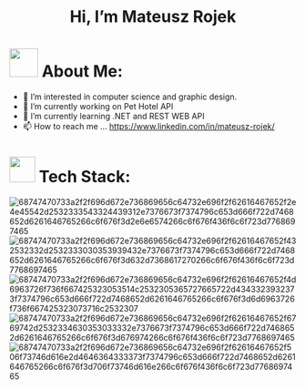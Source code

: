 #  <p align="center">Hi, I’m Mateusz Rojek</p>

# <img src="https://github.com/user-attachments/assets/c8f98412-3528-47f9-a2cd-7b09362e4c18" height="50" /> About Me:
- 👀 I’m interested in computer science and graphic design.
- 🔭 I’m currently working on Pet Hotel API
- 🌱 I’m currently learning .NET and REST WEB API
- 📫 How to reach me ... https://www.linkedin.com/in/mateusz-rojek/

# <img src="https://github.com/user-attachments/assets/f374f33e-9055-4619-913d-3769211f038e" height="45" /> Tech Stack:
![68747470733a2f2f696d672e736869656c64732e696f2f62616467652f2e4e45542d2532333543324439312e7376673f7374796c653d666f722d7468652d6261646765266c6f676f3d2e6e6574266c6f676f436f6c6f723d7768697465](https://github.com/user-attachments/assets/52eba2e8-b62b-461e-85a8-0f07acba3202)
![68747470733a2f2f696d672e736869656c64732e696f2f62616467652f432532332d2532333030353939432e7376673f7374796c653d666f722d7468652d6261646765266c6f676f3d632d7368617270266c6f676f436f6c6f723d7768697465](https://github.com/user-attachments/assets/17bd6f2a-57b0-4f1c-9ba0-b7b1614cca3a)
![68747470733a2f2f696d672e736869656c64732e696f2f62616467652f4d6963726f736f667425323053514c2532305365727665722d4343323932373f7374796c653d666f722d7468652d6261646765266c6f676f3d6d6963726f736f667425323073716c2532307](https://github.com/user-attachments/assets/0e62039f-2bef-49c5-aa91-3a624dc4585e)
</br>
![68747470733a2f2f696d672e736869656c64732e696f2f62616467652f6769742d2532334630353033332e7376673f7374796c653d666f722d7468652d6261646765266c6f676f3d676974266c6f676f436f6c6f723d7768697465](https://github.com/user-attachments/assets/a4405a3e-5424-4538-b57b-8880281f5987)
![68747470733a2f2f696d672e736869656c64732e696f2f62616467652f506f73746d616e2d4646364333373f7374796c653d666f722d7468652d6261646765266c6f676f3d706f73746d616e266c6f676f436f6c6f723d7768697465](https://github.com/user-attachments/assets/5e789ad3-4d71-431b-ab28-7a54d65ec6fa)


<!---
rojekmateusz/rojekmateusz is a ✨ special ✨ repository because its `README.md` (this file) appears on your GitHub profile.
You can click the Preview link to take a look at your changes.
--->






